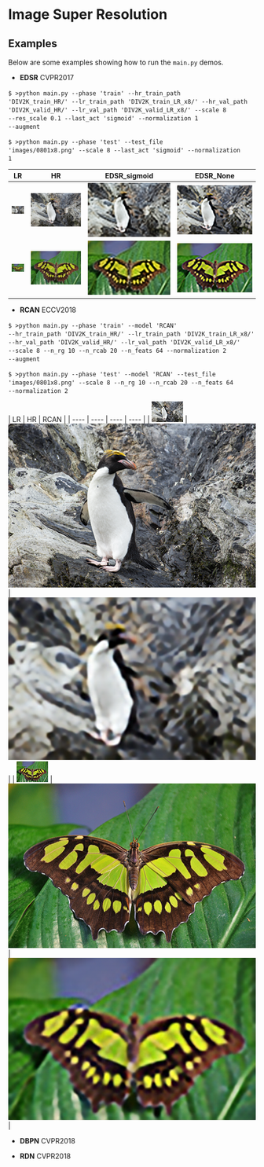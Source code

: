 # Image Super Resolution  

## Examples
Below are some examples showing how to run the <code>main.py</code> demos. 

+ **EDSR** CVPR2017

<code>$ >python main.py --phase 'train' --hr_train_path 'DIV2K_train_HR/' --lr_train_path 'DIV2K_train_LR_x8/' --hr_val_path 
 'DIV2K_valid_HR/' --lr_val_path 'DIV2K_valid_LR_x8/' --scale 8 --res_scale 0.1 --last_act 'sigmoid' --normalization 1 --augment</code>

<code>$ >python main.py --phase 'test' --test_file 'images/0801x8.png' --scale 8 --last_act 'sigmoid' --normalization 1</code>

|  LR   | HR | EDSR_sigmoid | EDSR_None|
|  ---- |  ---- | ----  | ----  |
| <img src="images/0801x8.png" /> | <img src="images/0801.png" /> | <img src="logs/result/EDSR/0801x8_sigmoid.png" /> | <img src="logs/result/EDSR/0801x8_None.png" /> |
| <img src="images/0829x8.png" /> | <img src="images/0829.png" /> | <img src="logs/result/EDSR/0829x8_sigmoid.png" /> | <img src="logs/result/EDSR/0829x8_None.png" /> |

+ **RCAN** ECCV2018

<code>$ >python main.py --phase 'train' --model 'RCAN' --hr_train_path 'DIV2K_train_HR/' --lr_train_path 'DIV2K_train_LR_x8/' --hr_val_path 
 'DIV2K_valid_HR/' --lr_val_path 'DIV2K_valid_LR_x8/' --scale 8 --n_rg 10 --n_rcab 20 --n_feats 64 --normalization 2 --augment</code>

<code>$ >python main.py --phase 'test' --model 'RCAN' --test_file 'images/0801x8.png' --scale 8 --n_rg 10 --n_rcab 20 --n_feats 64 --normalization 2</code>


|  LR   | HR | RCAN |
|  ---- |  ---- | ----  | ----  |
| <img src="images/0801x8.png" /> | <img src="images/0801.png" /> | <img src="logs/result/RCAN/0801x8_None.png" /> | 
| <img src="images/0829x8.png" /> | <img src="images/0829.png" /> | <img src="logs/result/RCAN/0829x8_None.png" /> |


+ **DBPN** CVPR2018


+ **RDN** CVPR2018